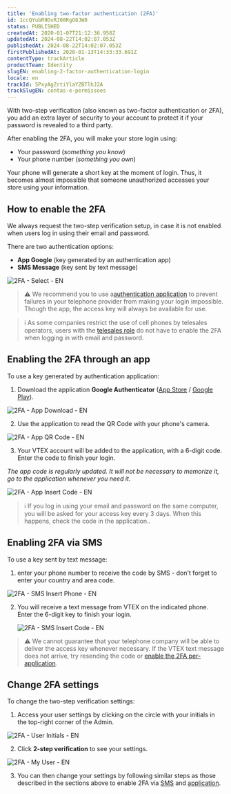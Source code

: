 ```yaml
---
title: 'Enabling two-factor authentication (2FA)'
id: 1ccQYubR9DvRJ08RgO8JW8
status: PUBLISHED
createdAt: 2020-01-07T21:12:36.958Z
updatedAt: 2024-08-22T14:02:07.053Z
publishedAt: 2024-08-22T14:02:07.053Z
firstPublishedAt: 2020-01-13T14:33:33.691Z
contentType: trackArticle
productTeam: Identity
slugEN: enabling-2-factor-authentication-login
locale: en
trackId: 5PxyAgZrtiYlaYZBTlhJ2A
trackSlugEN: contas-e-permissoes
---
```


With two-step verification (also known as two-factor authentication or 2FA), you add an extra layer of security to your account to protect it if your password is revealed to a third party.

After enabling the 2FA, you will make your store login using:

- Your password (*something you know*)
- Your phone number (*something you own*)

Your phone will generate a short key at the moment of login. Thus, it becomes almost impossible that someone unauthorized accesses your store using your information.

## How to enable the 2FA

We always request the two-step verification setup, in case it is not enabled when users log in using their email and password.

There are two authentication options:

- __App Google__ (key generated by an authentication app)
- __SMS Message__ (key sent by text message)

![2FA - Select - EN](https://images.ctfassets.net/alneenqid6w5/3WRZKKU8LuW00UkeoUoIEY/c95adad1f804b36a31e7388198a4740e/2FA_-_Select_-_EN.png)

>⚠️ We recommend you to use a[authentication application](#enabling-2fa-por-aplicativo) to prevent failures in your telephone provider from making your login impossible. Though the app, the access key will always be available for use.

>ℹ️ As some companies restrict the use of cell phones by telesales operators, users with the [ telesales role](https://help.vtex.com/pt/tutorial/perfis-de-acesso--7HKK5Uau2H6wxE1rH5oRbc#call-center-operator) do not have to enable the 2FA when logging in with email and password.

## Enabling the 2FA through an app

To use a key generated by authentication application:

1. Download the application **Google Authenticator** ([App Store](https://itunes.apple.com/br/app/google-authenticator/id388497605?mt=8) / [Google Play](https://play.google.com/store/apps/details?id=com.google.android.apps.authenticator2&hl=pt_BR)).

  ![2FA - App Download - EN](//images.ctfassets.net/alneenqid6w5/icTTRRH1WH7FiiH0gLnxb/25e3209b0c0bb098f828284e3c7cffb0/2FA_-_App_Download_-_EN.png)

2. Use the application to read the QR Code with your phone's camera.

  ![2FA - App QR Code - EN](//images.ctfassets.net/alneenqid6w5/1Nyt9wLnfYG5z75tUhinQ6/69de792a6a67c42dca1f35570dbaa562/2FA_-_App_QR_Code_-_EN.png)

3. Your VTEX account will be added to the application, with a 6-digit code. Enter the code to finish your login.

  *The app code is regularly updated. It will not be necessary to memorize it, go to the application whenever you need it.*

  ![2FA - App Insert Code - EN](//images.ctfassets.net/alneenqid6w5/NUKFyLNA9fWsBewD445Uy/693541b703dea58a6abf8365b766f0d8/2FA_-_App_Insert_Code_-_EN.png)

>ℹ️ If you log in using your email and password on the same computer, you will be asked for your access key every 3 days. When this happens, check the code in the application..

## Enabling 2FA via SMS

To use a key sent by text message:

1. enter your phone number to receive the code by SMS - don't forget to enter your country and area code.

  ![2FA - SMS Insert Phone - EN](//images.ctfassets.net/alneenqid6w5/116sok6Zd8sq69UPSSzs1w/62abcd5ec500ed253b31d999eb4cb398/2FA_-_SMS_Insert_Phone_-_EN.png)

2. You will receive a text message from VTEX on the indicated phone. Enter the 6-digit key to finish your login.

   ![2FA - SMS Insert Code - EN](//images.ctfassets.net/alneenqid6w5/6KbuUvMFupmJEMN6kTOZ4E/80a9fe80575ca4f4a50abb040ddaea06/2FA_-_SMS_Insert_Code_-_EN.png)

 >⚠️ We cannot guarantee that your telephone company will be able to deliver the access key whenever necessary. If the VTEX text message does not arrive, try resending the code or <a href="#enabling-2fa-through-an-app" >enable the 2FA per-application</a>.

## Change 2FA settings

To change the two-step verification settings:

1. Access your user settings by clicking on the circle with your initials in the top-right corner of the Admin.

  ![2FA - User Initials - EN](//images.ctfassets.net/alneenqid6w5/3ktWD1KvDLV499l40SxUc2/08247b82c616d2bb40f2707838327857/2FA_-_User_Initials_-_EN.png)

2. Click **2-step verification** to see your settings.

  ![2FA - My User - EN](//images.ctfassets.net/alneenqid6w5/O4jBeKN2RTMS0bKOWVJVK/223cd4da346f380558a103dfeb2f8c73/2FA_-_My_User_-_EN.png)

3. You can then change your settings by following similar steps as those described in the sections above to enable 2FA via [SMS](#enabling-2fa-via-sms) and [application](#enable-o-2fa-by-application). 

